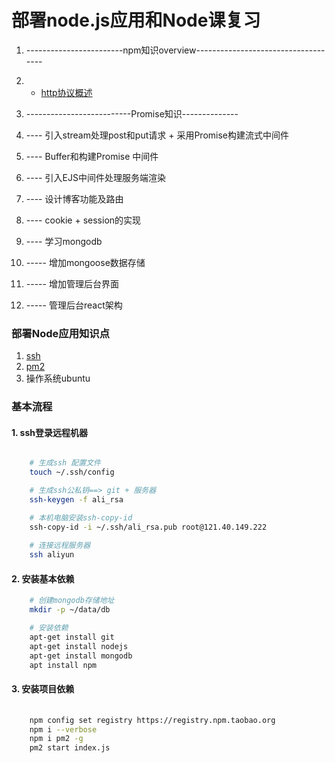 # 部署node.js应用和Node课复习

1. ------------------------npm知识overview------------------------------------

2. - [http协议概述](https://developer.mozilla.org/en-US/docs/Web/HTTP/Overview)

3. --------------------------Promise知识--------------

4. ----  引入stream处理post和put请求 + 采用Promise构建流式中间件

5. ----  Buffer和构建Promise 中间件

6. ----  引入EJS中间件处理服务端渲染

7. ----  设计博客功能及路由

8. ----  cookie + session的实现

9. ----  学习mongodb

10. ----- 增加mongoose数据存储

11. ----- 增加管理后台界面

12. ----- 管理后台react架构

### 部署Node应用知识点

1. [ssh](https://en.wikipedia.org/wiki/Secure_Shell)
2. [pm2](https://github.com/Unitech/pm2)
3. 操作系统ubuntu

### 基本流程

#### 1. ssh登录远程机器

```bash

	# 生成ssh 配置文件
	touch ~/.ssh/config

	# 生成ssh公私钥==> git + 服务器
	ssh-keygen -f ali_rsa

	# 本机电脑安装ssh-copy-id
	ssh-copy-id -i ~/.ssh/ali_rsa.pub root@121.40.149.222    
	
	# 连接远程服务器
	ssh aliyun

```


#### 2. 安装基本依赖

```bash
	# 创建mongodb存储地址
	mkdir -p ~/data/db

	# 安装依赖
	apt-get install git
	apt-get install nodejs
	apt-get install mongodb
	apt install npm

```

#### 3. 安装项目依赖

```bash
	
	npm config set registry https://registry.npm.taobao.org
	npm i --verbose
	npm i pm2 -g
	pm2 start index.js 

```






